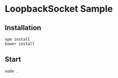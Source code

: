 # LoopbackSocket Sample

## Installation

 ```
 npm install
 bower install
 ```

## Start

 ```
 node .
 ```
